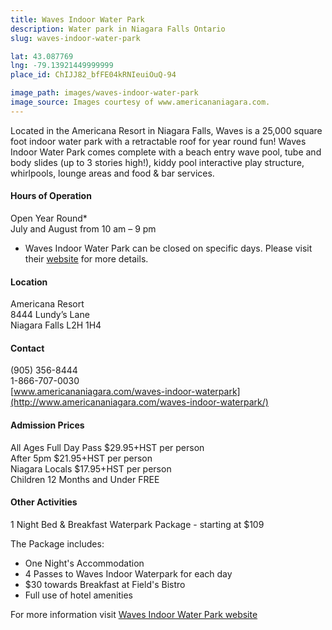```yaml
---
title: Waves Indoor Water Park
description: Water park in Niagara Falls Ontario
slug: waves-indoor-water-park

lat: 43.087769
lng: -79.13921449999999
place_id: ChIJJ82_bfFE04kRNIeuiOuQ-94

image_path: images/waves-indoor-water-park
image_source: Images courtesy of www.americananiagara.com.
---
```

Located in the Americana Resort in Niagara Falls, Waves is a 25,000 square foot indoor water park with a retractable roof for year round fun! Waves Indoor Water Park comes complete with a beach entry wave pool, tube and body slides (up to 3 stories high!), kiddy pool interactive play structure, whirlpools, lounge areas and food & bar services.

#### Hours of Operation
Open Year Round*  
July and August from 10 am – 9 pm  
* Waves Indoor Water Park can be closed on specific days.  Please visit their [website](http://www.americananiagara.com/waves-indoor-waterpark/waterpark-hours-operations/) for more details.   

#### Location
Americana Resort  
8444 Lundy’s Lane  
Niagara Falls L2H 1H4  

#### Contact
(905) 356-8444  
1-866-707-0030  
[www.americananiagara.com/waves-indoor-waterpark](http://www.americananiagara.com/waves-indoor-waterpark/)

#### Admission Prices
All Ages Full Day Pass $29.95+HST per person  
After 5pm $21.95+HST per person  
Niagara Locals $17.95+HST per person  
Children 12 Months and Under FREE  


#### Other Activities
1 Night Bed & Breakfast Waterpark Package - starting at $109  

The Package includes:  
- One Night's Accommodation  
- 4 Passes to Waves Indoor Waterpark for each day  
- $30 towards Breakfast at Field's Bistro  
- Full use of hotel amenities  

For more information visit [Waves Indoor Water Park website](http://www.americananiagara.com/waves-indoor-waterpark/)

